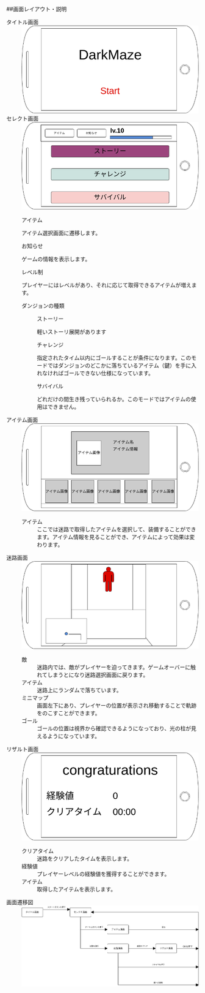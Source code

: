 ##画面レイアウト・説明

<dl>

<dt>タイトル画面</dt>
<dd>
	<img src="./image/TitleView.png" />
</dd>

<dt>セレクト画面</dt>
<dd>
	<img src="./image/SelectView.png"/>
	<dl>
	<dt>アイテム</dt>
	<dl>アイテム選択画面に遷移します。</dl>
	<dt>お知らせ</dt>
	<dl>ゲームの情報を表示します。</dl>
	<dt>レベル制</dt>
	<dl>プレイヤーにはレベルがあり、それに応じて取得できるアイテムが増えます。</dl>
	<dt>ダンジョンの種類</dt>
	<dd>
		<dl>
			<dt>ストーリー</dt>
			<dl>軽いストーリ展開があります</dl>
			<dt>チャレンジ</dt>
			<dl>指定されたタイム以内にゴールすることが条件になります。このモードではダンジョンのどこかに落ちているアイテム（鍵）を手に入れなければゴールできない仕様になっています。</dl>
			<dt>サバイバル</dt>
			<dl>どれだけの間生き残っていられるか。このモードではアイテムの使用はできません。</dl>
		</dl>
		</dd>
</dd>
</dd>

<dt>アイテム画面</dt>
<dd>
	<img src="./image/ItemView.png"/>
	<dl>
		<dt>アイテム</dt>
		<dd>ここでは迷路で取得したアイテムを選択して、装備することができます。アイテム情報を見ることができ、アイテムによって効果は変わります。</dd>
	</dl>
</dd>

<dt>迷路画面</dt>
<dd>
	<img src="./image/MazeScene.png"/>
	<dl>
		<dt>敵</dt>
		<dd>迷路内では、敵がプレイヤーを迫ってきます。ゲームオーバーに触れてしまうとになり迷路選択画面に戻ります。</dd>
		<dt>アイテム</dt>
		<dd>迷路上にランダムで落ちています。</dd>
		<dt>ミニマップ</dt>
		<dd>画面左下にあり、プレイヤーの位置が表示され移動することで軌跡をのこすことができます。</dd>
		<dt>ゴール</dt>
		<dd>ゴールの位置は視界から確認できるようになっており、光の柱が見えるようになっています。</dd>
	</dl>
</dd>

<dt>リザルト画面</dt>
<dd>
	<img src="./image/ResultView.png"/>
	<dl>
		<dt>クリアタイム</dt>
		<dd>迷路をクリアしたタイムを表示します。</dd>
		<dt>経験値</dt>
		<dd>プレイヤーレベルの経験値を獲得することができます。</dd>
		<dt>アイテム</dt>
		<dd>取得したアイテムを表示します。</dd>
	</dl>
</dd>

<dt>画面遷移図</dt>
<dd>
	<img src="./image/ScreenTransitionDiagram.png" />
</dd>
</dl>